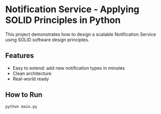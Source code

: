# Notification Service - Applying SOLID Principles in Python

This project demonstrates how to design a scalable Notification Service using SOLID software design principles.

## Features
- Easy to extend: add new notification types in minutes
- Clean architecture
- Real-world ready

## How to Run

```bash
python main.py
